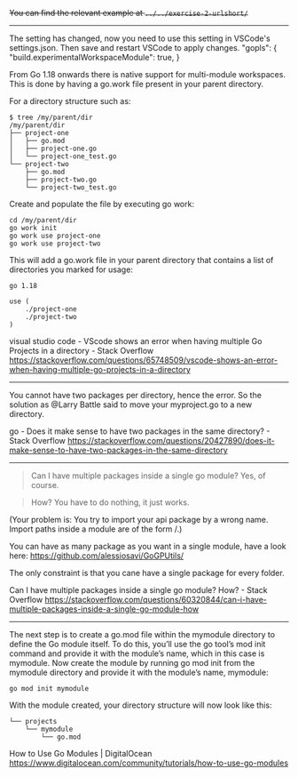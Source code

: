 ~~You can find the relevant example at `../../exercise-2-urlshort/`~~

---

The setting has changed, now you need to use this setting in VSCode's settings.json. Then save and restart VSCode to apply changes.
"gopls": {
    "build.experimentalWorkspaceModule": true,
}

From Go 1.18 onwards there is native support for multi-module workspaces. This is done by having a go.work file present in your parent directory.

For a directory structure such as:
```shell
$ tree /my/parent/dir
/my/parent/dir
├── project-one
│   ├── go.mod
│   ├── project-one.go
│   └── project-one_test.go
└── project-two
    ├── go.mod
    ├── project-two.go
    └── project-two_test.go
```

Create and populate the file by executing go work:
```shell
cd /my/parent/dir
go work init
go work use project-one
go work use project-two
```

This will add a go.work file in your parent directory that contains a list of directories you marked for usage:
```
go 1.18

use (
    ./project-one
    ./project-two
)
```

visual studio code - VScode shows an error when having multiple Go Projects in a directory - Stack Overflow
https://stackoverflow.com/questions/65748509/vscode-shows-an-error-when-having-multiple-go-projects-in-a-directory

---

You cannot have two packages per directory, hence the error. So the solution as @Larry Battle said to move your myproject.go to a new directory.

go - Does it make sense to have two packages in the same directory? - Stack Overflow
https://stackoverflow.com/questions/20427890/does-it-make-sense-to-have-two-packages-in-the-same-directory

---

> Can I have multiple packages inside a single go module?
Yes, of course.

> How?
You have to do nothing, it just works.

(Your problem is: You try to import your api package by a wrong name. Import paths inside a module are of the form <modulename>/<relative-filepath-from-module-root>.)



You can have as many package as you want in a single module, have a look here: https://github.com/alessiosavi/GoGPUtils/

The only constraint is that you cane have a single package for every folder.



Can I have multiple packages inside a single go module? How? - Stack Overflow
https://stackoverflow.com/questions/60320844/can-i-have-multiple-packages-inside-a-single-go-module-how

---

The next step is to create a go.mod file within the mymodule directory to define the Go module itself. To do this, you’ll use the go tool’s mod init command and provide it with the module’s name, which in this case is mymodule. Now create the module by running go mod init from the mymodule directory and provide it with the module’s name, mymodule:
```shell
go mod init mymodule
```

With the module created, your directory structure will now look like this:
```
└── projects
    └── mymodule
        └── go.mod
```

How to Use Go Modules | DigitalOcean
https://www.digitalocean.com/community/tutorials/how-to-use-go-modules